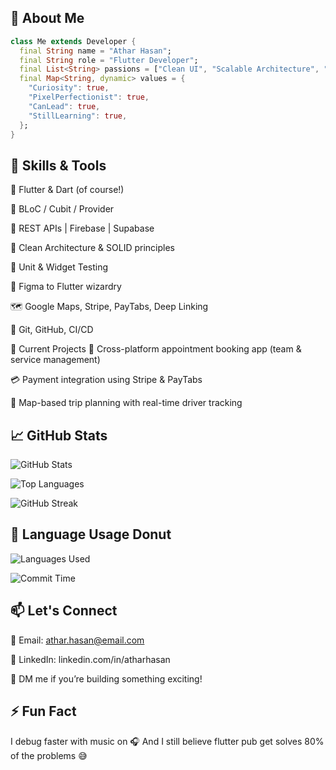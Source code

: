 ## 🚀 About Me

```dart
class Me extends Developer {
  final String name = "Athar Hasan";
  final String role = "Flutter Developer";
  final List<String> passions = ["Clean UI", "Scalable Architecture", "Team Collaboration"];
  final Map<String, dynamic> values = {
    "Curiosity": true,
    "PixelPerfectionist": true,
    "CanLead": true,
    "StillLearning": true,
  };
}
```

## 🧠 Skills & Tools
💙 Flutter & Dart (of course!)

🧱 BLoC / Cubit / Provider

🔗 REST APIs | Firebase | Supabase

🎯 Clean Architecture & SOLID principles

🧪 Unit & Widget Testing

🎨 Figma to Flutter wizardry

🗺️ Google Maps, Stripe, PayTabs, Deep Linking

🧩 Git, GitHub, CI/CD

🔭 Current Projects
📲 Cross-platform appointment booking app (team & service management)

💳 Payment integration using Stripe & PayTabs

🧭 Map-based trip planning with real-time driver tracking

## 📈 GitHub Stats
![GitHub Stats](https://github-readme-stats.vercel.app/api?username=atharhasan&show_icons=true&theme=tokyonight)

![Top Languages](https://github-readme-stats.vercel.app/api/top-langs/?username=atharhasan&layout=compact&theme=tokyonight)

![GitHub Streak](https://streak-stats.demolab.com?user=atharhasan&theme=tokyonight&border_radius=10)

## 🧁 Language Usage Donut
![Languages Used](https://github-profile-summary-cards.vercel.app/api/cards/repos-per-language?username=atharhasan&theme=tokyonight)

![Commit Time](https://github-profile-summary-cards.vercel.app/api/cards/productive-time?username=atharhasan&theme=tokyonight&utcOffset=+3)

## 📫 Let's Connect
📧 Email: athar.hasan@email.com

💼 LinkedIn: linkedin.com/in/atharhasan

💬 DM me if you’re building something exciting!

## ⚡ Fun Fact
I debug faster with music on 🎧
And I still believe flutter pub get solves 80% of the problems 😅


